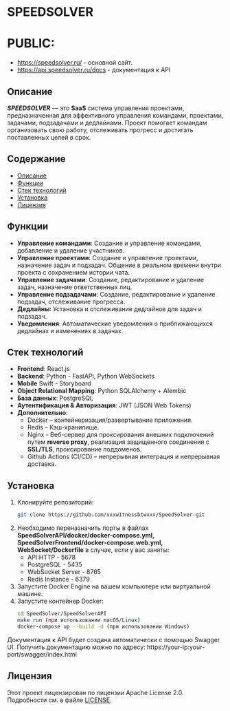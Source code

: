 # SPEEDSOLVER

# PUBLIC:
- https://speedsolver.ru/ - основной сайт.
- https://api.speedsolver.ru/docs - документация к API

## Описание

***SPEEDSOLVER*** — это **SaaS** система управления проектами, предназначенная для эффективного управления командами, проектами, задачами, подзадачами и дедлайнами. Проект помогает командам организовать свою работу, отслеживать прогресс и достигать поставленных целей в срок.

## Содержание

- [Описание](#описание)
- [Функции](#функции)
- [Стек технологий](#стек-технологий)
- [Установка](#установка)
- [Лицензия](#лицензия)

## Функции

- **Управление командами**: Создание и управление командами, добавление и удаление участников.
- **Управление проектами**: Создание и управление проектами, назначение задач и подзадач. Общение в реальном времени внутри проекта с сохранением истории чата.
- **Управление задачами**: Создание, редактирование и удаление задач, назначение ответственных лиц.
- **Управление подзадачами**: Создание, редактирование и удаление подзадач, отслеживание прогресса.
- **Дедлайны**: Установка и отслеживание дедлайнов для задач и подзадач.
- **Уведомления**: Автоматические уведомления о приближающихся дедлайнах и изменениях в задачах.

## Стек технологий

- **Frontend**: React.js
- **Backend**: Python - FastAPI, Python WebSockets
- **Mobile** Swift - Storyboard
- **Object Relational Mapping**: Python SQLAlchemy + Alembic
- **База данных**: PostgreSQL
- **Аутентификация & Авторизация**: JWT (JSON Web Tokens)
- **Дополнительно**:
   - Docker – контейнеризация/рзавертывание приложения.
   - Redis – Кэш-хранилище.
   - Nginx - Веб-сервер для проксирования внешних подключений путем **reverse proxy**, реализация защищенного соединения с **SSL/TLS**, проксирование поддоменов.
   - Github Actions (CI/CD) – непрерывная интеграция и непрерывная доставка.

## Установка

1. Клонируйте репозиторий:
   ```bash
   git clone https://github.com/xxxw1tnessbtwxxx/SpeedSolver.git

2. Необходимо переназначить порты в файлах **SpeedSolverAPI/docker/docker-compose.yml, SpeedSolverFrontend/docker-compose.web.yml, WebSocket/Dockerfile** в случае, если у вас заняты:
   - API:HTTP - 5678
   - PostgreSQL - 5435
   - WebSocket Server - 8765
   - Redis Instance - 6379
4. Запустите Docker Engine на вашем компьютере или виртуальной машине.
5. Запустите контейнер Docker:
   ```bash
   cd SpeedSolver/SpeedSolverAPI 
   make run (при использовании macOS/Linux)
   docker-compose up --build -d (при использовании Windows)

Документация к API будет создана автоматически с помощью Swagger UI. Получить документацию можно по адресу: https://your-ip:your-port/swagger/index.html

## Лицензия
Этот проект лицензирован по лицензии Apache License 2.0. Подробности см. в файле [LICENSE](https://github.com/w1tnessbtwwwww/SpeedSolver/blob/master/LICENSE).